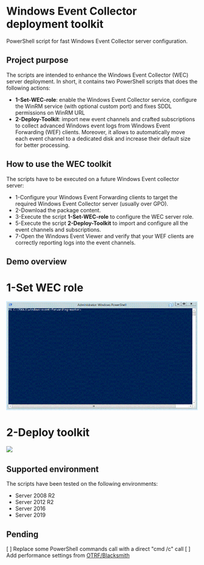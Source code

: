 # Windows Event Collector deployment toolkit
PowerShell script for fast Windows Event Collector server configuration.

## Project purpose
The scripts are intended to enhance the Windows Event Collector (WEC) server deployment. In short, it contains two PowerShell scripts that does the following actions:
* **1-Set-WEC-role**: enable the Windows Event Collector service, configure the WinRM service (with optional custom port) and fixes SDDL permissions on WinRM URL
* **2-Deploy-Toolkit**: import new event channels and crafted subscriptions to collect advanced Windows event logs from Windows Event Forwarding (WEF) clients. Moreover, it allows to automatically move each event channel to a dedicated disk and increase their default size for better processing.

## How to use the WEC toolkit
The scripts have to be executed on a future Windows Event collector server:
* 1-Configure your Windows Event Forwarding clients to target the required Windows Event Collector server (usually over GPO).
* 2-Download the package content.
* 3-Execute the script **1-Set-WEC-role** to configure the WEC server role.
* 5-Execute the script **2-Deploy-Toolkit** to import and configure all the event channels and subscriptions. 
* 7-Open the Windows Event Viewer and verify that your WEF clients are correctly reporting logs into the event channels.

## Demo overview
# 1-Set WEC role
![](/demo/1-Set-WEC-role.gif)

# 2-Deploy toolkit
![](/demo/2-Deploy-Toolkit.gif)

## Supported environment
The scripts have been tested on the following environments:
* Server 2008 R2
* Server 2012 R2
* Server 2016
* Server 2019

## Pending
[ ] Replace some PowerShell commands call with a direct "cmd /c" call
[ ] Add performance settings from [OTRF/Blacksmith](https://github.com/OTRF/Blacksmith/blob/master/resources/scripts/powershell/auditing/Configure-WEC.ps1)